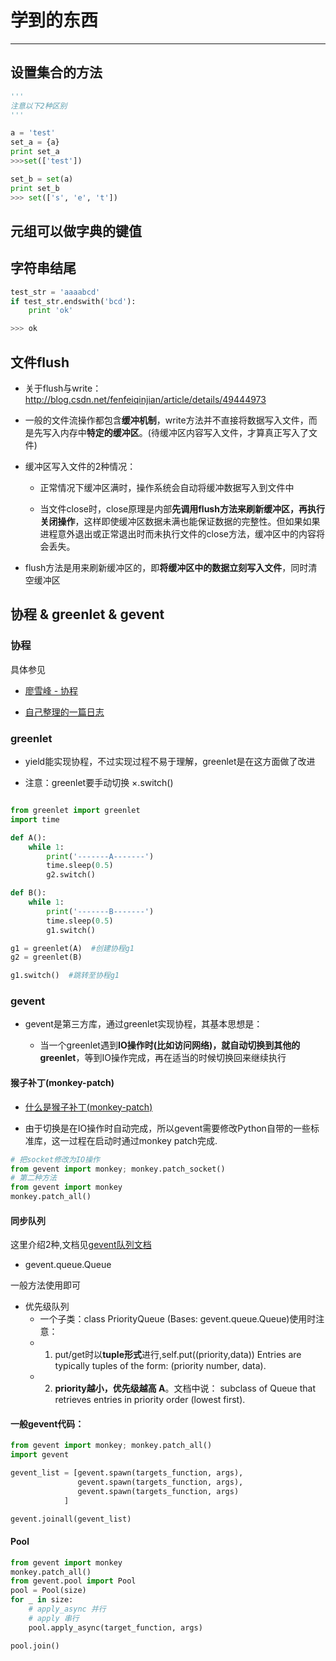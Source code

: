 # 学到的东西

------

## 设置集合的方法

```python
'''
注意以下2种区别
'''

a = 'test'
set_a = {a}
print set_a
>>>set(['test'])

set_b = set(a)
print set_b
>>> set(['s', 'e', 't'])
```

## 元组可以做字典的键值

## 字符串结尾

```python
test_str = 'aaaabcd'
if test_str.endswith('bcd'):
    print 'ok'

>>> ok
```

## 文件flush

* 关于flush与write：http://blog.csdn.net/fenfeiqinjian/article/details/49444973

* 一般的文件流操作都包含**缓冲机制**，write方法并不直接将数据写入文件，而是先写入内存中**特定的缓冲区**。(待缓冲区内容写入文件，才算真正写入了文件)

* 缓冲区写入文件的2种情况：
    * 正常情况下缓冲区满时，操作系统会自动将缓冲数据写入到文件中

    * 当文件close时，close原理是内部**先调用flush方法来刷新缓冲区，再执行关闭操作**，这样即使缓冲区数据未满也能保证数据的完整性。但如果如果进程意外退出或正常退出时而未执行文件的close方法，缓冲区中的内容将会丢失。

* flush方法是用来刷新缓冲区的，即**将缓冲区中的数据立刻写入文件**，同时清空缓冲区

## 协程 & greenlet & gevent

### 协程

具体参见

* [廖雪峰 - 协程](https://www.liaoxuefeng.com/wiki/001374738125095c955c1e6d8bb493182103fac9270762a000/0013868328689835ecd883d910145dfa8227b539725e5ed000)

* [自己整理的一篇日志](https://github.com/carrie0307/Notes/blob/master/Python/xiecheng.py)

### greenlet

* yield能实现协程，不过实现过程不易于理解，greenlet是在这方面做了改进

* 注意：greenlet要手动切换 ×.switch()

```python

from greenlet import greenlet
import time

def A():
    while 1:
        print('-------A-------')
        time.sleep(0.5)
        g2.switch()

def B():
    while 1:
        print('-------B-------')
        time.sleep(0.5)
        g1.switch()

g1 = greenlet(A)  #创建协程g1
g2 = greenlet(B)

g1.switch()  #跳转至协程g1

```


### gevent

* gevent是第三方库，通过greenlet实现协程，其基本思想是：

    * 当一个greenlet遇到**IO操作时(比如访问网络)，就自动切换到其他的greenlet**，等到IO操作完成，再在适当的时候切换回来继续执行

#### 猴子补丁(monkey-patch)

* [什么是猴子补丁(monkey-patch)](http://blog.csdn.net/handsomekang/article/details/40297775)

* 由于切换是在IO操作时自动完成，所以gevent需要修改Python自带的一些标准库，这一过程在启动时通过monkey patch完成.

```python
# 把socket修改为IO操作
from gevent import monkey; monkey.patch_socket()
# 第二种方法
from gevent import monkey
monkey.patch_all()
```

#### 同步队列

这里介绍2种,文档见[gevent队列文档](http://www.gevent.org/gevent.queue.html)

* gevent.queue.Queue

一般方法使用即可

* 优先级队列
    * 一个子类：class PriorityQueue (Bases: gevent.queue.Queue)使用时注意：
    *  1) put/get时以**tuple形式**进行,self.put((priority,data))    Entries are typically tuples of the form: (priority number, data).
    * 2) **priority越小，优先级越高 A**。文档中说： subclass of Queue that retrieves entries in priority order (lowest first).

#### 一般gevent代码：

```python
from gevent import monkey; monkey.patch_all()
import gevent

gevent_list = [gevent.spawn(targets_function, args),
               gevent.spawn(targets_function, args),
               gevent.spawn(targets_function, args)
            ]

gevent.joinall(gevent_list)
```

#### Pool

```python
from gevent import monkey
monkey.patch_all()
from gevent.pool import Pool
pool = Pool(size)
for _ in size:
    # apply_async 并行
    # apply 串行
    pool.apply_async(target_function, args)

pool.join()

```
